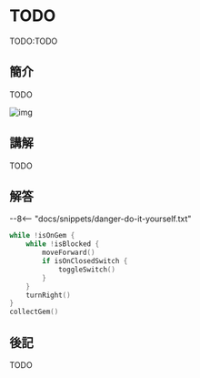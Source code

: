 # TODO

TODO:TODO

## 簡介

TODO

![img](https://ppt.cc/fddEQx)

## 講解

TODO

## 解答

--8<-- "docs/snippets/danger-do-it-yourself.txt"

```swift linenums="1"
while !isOnGem {
    while !isBlocked {
        moveForward()
        if isOnClosedSwitch {
            toggleSwitch()
        }
    }
    turnRight()
}
collectGem()
```

## 後記

TODO
